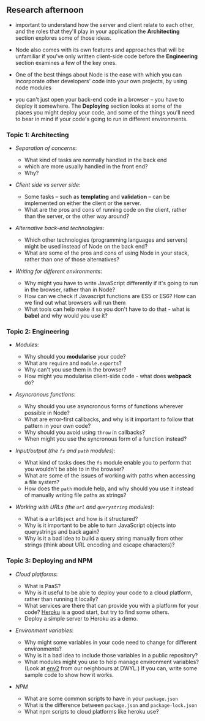 ## Research afternoon

- important to understand how the server and client relate to each other, and the roles that they'll play in your application the **Architecting** section explores some of those ideas. 
- Node also comes with its own features and approaches that will be unfamiliar if you've only written client-side code before the **Engineering** section examines a few of the key ones. 

- One of the best things about Node is the ease with which you can incorporate other developers' code into your own projects, by using node modules

- you can't just open your back-end code in a browser – you have to deploy it somewhere. The **Deploying** section looks at some of the places you might deploy your code, and some of the things you'll need to bear in mind if your code's going to run in different environments.


### Topic 1: Architecting

- *Separation of concerns*: 
  - What kind of tasks are normally handled in the back end
  - which are more usually handled in the front end? 
  - Why?

- *Client side vs server side*: 
  - Some tasks – such as **templating** and **validation** – can be implemented on either the client or the server. 
  - What are the pros and cons of running code on the client, rather than the server, or the other way around?

- *Alternative back-end technologies*: 
  - Which other technologies (programming languages and servers) might be used instead of Node on the back end? 
  - What are some of the pros and cons of using Node in your stack, rather than one of those alternatives?

- *Writing for different environments*: 
  - Why might you have to write JavaScript differently if it's going to run in the browser, rather than in Node?
  - How can we check if Javascript functions are ES5 or ES6? How can we find out what browsers will run them
  - What tools can help make it so you don't have to do that - what is **babel** and why would you use it?


### Topic 2: Engineering

- *Modules*: 
  - Why should you **modularise** your code? 
  - What are `require` and `module.exports`? 
  - Why can't you use them in the browser? 
  - How might you modularise client-side code - what does **webpack** do?

- *Asyncronous functions*: 
  - Why should you use asyncronous forms of functions wherever possible in Node? 
  - What are error-first callbacks, and why is it important to follow that pattern in your own code? 
  - Why should you avoid using `throw` in callbacks? 
  - When might you use the syncronous form of a function instead?

- *Input/output (the `fs` and `path` modules)*: 
  - What kind of tasks does the `fs` module enable you to perform that you wouldn't be able to in the browser? 
  - What are some of the issues of working with paths when accessing a file system? 
  - How does the `path` module help, and why should you use it instead of manually writing file paths as strings?

- *Working with URLs (the `url` and `querystring` modules)*: 
  - What is a `urlObject` and how is it structured?
  - Why is it important to be able to turn JavaScript objects into querystrings and back again?
  - Why is it a bad idea to build a query string manually from other strings (think about URL encoding and escape characters)?


### Topic 3: Deploying and NPM

- *Cloud platforms*: 
  - What is PaaS? 
  - Why is it useful to be able to deploy your code to a cloud platform, rather than running it locally? 
  - What services are there that can provide you with a platform for your code? [Heroku](http://www.heroku.com) is a good start, but try to find some others. 
  - Deploy a simple server to Heroku as a demo.

- *Environment variables*:
  - Why might some variables in your code need to change for different environments?
  - Why is it a bad idea to include those variables in a public repository?
  - What modules might you use to help manage environment variables? (Look at [env2](https://github.com/dwyl/env2) from our neighbours at DWYL.) If you can, write some sample code to show how it works.
  
 - *NPM*
   - What are some common scripts to have in your `package.json`
   - What is the difference between `package.json` and `package-lock.json`
   - What npm scripts to cloud platforms like heroku use?
 
